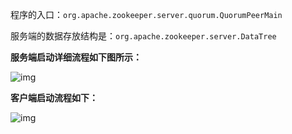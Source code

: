 程序的入口：`org.apache.zookeeper.server.quorum.QuorumPeerMain`

服务端的数据存放结构是：`org.apache.zookeeper.server.DataTree`



**服务端启动详细流程如下图所示：**



![img](D:\笔记\assets\1010726-20200417192138910-1384452185.png)



**客户端启动流程如下：**



![img](D:\笔记\assets\1010726-20200417203554793-568382590.png)